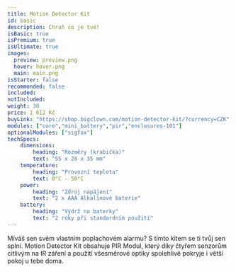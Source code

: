 ```yaml
---
title: Motion Detector Kit
id: basic
description: Chraň co je tvé!
isBasic: true
isPremium: true
isUltimate: true
images:
  preview: preview.png
  hover: hover.png
  main: main.png
isStarter: false
recommended: false
included:
notIncluded:
weight: 30
price: 1 612 Kč
buyLink: "https://shop.bigclown.com/motion-detector-kit/?currency=CZK"
modules: ["core","mini_battery","pir","enclosures-101"]
optionalModules: ["sigfox"]
techSpecs:
    dimensions:
        heading: "Rozměry (krabička)"
        text: "55 x 28 x 35 mm"
    temperature:
        heading: "Provozní teplota"
        text: 0°C - 50°C
    power:
        heading: "Zdroj napájení"
        text: "2 x AAA Alkalinové baterie"
    battery:
        heading: "Výdrž na baterky"
        text: "2 roky při standardním použití"
---
```


Míváš sen svém vlastním poplachovém alarmu? S tímto kitem se ti tvůj sen splní. Motion Detector Kit obsahuje PIR Modul, který díky čtyřem senzorům citlivým na IR záření a použití všesměrové optiky spolehlivě pokryje i větší pokoj u tebe doma.

